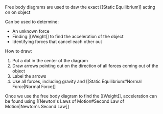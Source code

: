 Free body diagrams are used to daw the exact [[Static Equilibrium]] acting on on object

Can be used to determine:
- An unknown force
- Finding [[Weight]] to find the acceleration of the object 
- Identifying forces that cancel each other out

How to draw:

1. Put a dot in the center of the diagram
2. Draw arrows pointing out on the direction of all forces coming out of the object
3. Label the arrows
4. Use all forces, including gravity and [[Static Equilibrium#Normal Force|Normal Force]]

Once we use the free body diagram to find the [[Weight]], acceleration can be found using [[Newton's Laws of Motion#Second Law of Motion|Newton's Second Law]]

